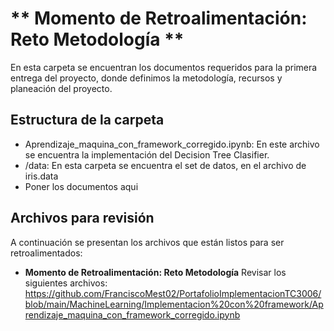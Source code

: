 # ** Momento de Retroalimentación: Reto Metodología **

En esta carpeta se encuentran los documentos requeridos para la primera entrega del proyecto, donde definimos la metodología, recursos y planeación del proyecto.

## Estructura de la carpeta
* Aprendizaje_maquina_con_framework_corregido.ipynb: En este archivo se encuentra la implementación del Decision Tree Clasifier.
* /data: En esta carpeta se encuentra el set de datos, en el archivo de iris.data
* Poner los documentos aqui

## Archivos para revisión
A continuación se presentan los archivos que están listos para ser retroalimentados: 

* **Momento de Retroalimentación: Reto Metodología** Revisar los siguientes archivos: https://github.com/FranciscoMest02/PortafolioImplementacionTC3006/blob/main/MachineLearning/Implementacion%20con%20framework/Aprendizaje_maquina_con_framework_corregido.ipynb
